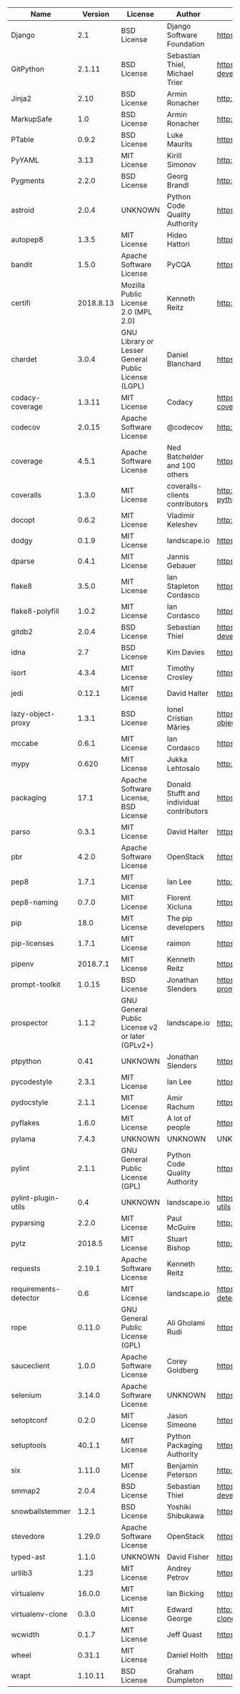 | Name                  | Version   | License                                             | Author                                    | URL                                                       |
|-----------------------|-----------|-----------------------------------------------------|-------------------------------------------|-----------------------------------------------------------|
| Django                | 2.1       | BSD License                                         | Django Software Foundation                | https://www.djangoproject.com/                            |
| GitPython             | 2.1.11    | BSD License                                         | Sebastian Thiel, Michael Trier            | https://github.com/gitpython-developers/GitPython         |
| Jinja2                | 2.10      | BSD License                                         | Armin Ronacher                            | http://jinja.pocoo.org/                                   |
| MarkupSafe            | 1.0       | BSD License                                         | Armin Ronacher                            | http://github.com/pallets/markupsafe                      |
| PTable                | 0.9.2     | BSD License                                         | Luke Maurits                              | https://github.com/kxxoling/PTable                        |
| PyYAML                | 3.13      | MIT License                                         | Kirill Simonov                            | http://pyyaml.org/wiki/PyYAML                             |
| Pygments              | 2.2.0     | BSD License                                         | Georg Brandl                              | http://pygments.org/                                      |
| astroid               | 2.0.4     | UNKNOWN                                             | Python Code Quality Authority             | https://github.com/PyCQA/astroid                          |
| autopep8              | 1.3.5     | MIT License                                         | Hideo Hattori                             | https://github.com/hhatto/autopep8                        |
| bandit                | 1.5.0     | Apache Software License                             | PyCQA                                     | https://bandit.readthedocs.io/en/latest/                  |
| certifi               | 2018.8.13 | Mozilla Public License 2.0 (MPL 2.0)                | Kenneth Reitz                             | http://certifi.io/                                        |
| chardet               | 3.0.4     | GNU Library or Lesser General Public License (LGPL) | Daniel Blanchard                          | https://github.com/chardet/chardet                        |
| codacy-coverage       | 1.3.11    | MIT License                                         | Codacy                                    | https://github.com/codacy/python-codacy-coverage          |
| codecov               | 2.0.15    | Apache Software License                             | @codecov                                  | http://github.com/codecov/codecov-python                  |
| coverage              | 4.5.1     | Apache Software License                             | Ned Batchelder and 100 others             | https://bitbucket.org/ned/coveragepy                      |
| coveralls             | 1.3.0     | MIT License                                         | coveralls-clients contributors            | http://github.com/coveralls-clients/coveralls-python      |
| docopt                | 0.6.2     | MIT License                                         | Vladimir Keleshev                         | http://docopt.org                                         |
| dodgy                 | 0.1.9     | MIT License                                         | landscape.io                              | https://github.com/landscapeio/dodgy                      |
| dparse                | 0.4.1     | MIT License                                         | Jannis Gebauer                            | https://github.com/jayfk/dparse                           |
| flake8                | 3.5.0     | MIT License                                         | Ian Stapleton Cordasco                    | https://gitlab.com/pycqa/flake8                           |
| flake8-polyfill       | 1.0.2     | MIT License                                         | Ian Cordasco                              | https://gitlab.com/pycqa/flake8-polyfill                  |
| gitdb2                | 2.0.4     | BSD License                                         | Sebastian Thiel                           | https://github.com/gitpython-developers/gitdb             |
| idna                  | 2.7       | BSD License                                         | Kim Davies                                | https://github.com/kjd/idna                               |
| isort                 | 4.3.4     | MIT License                                         | Timothy Crosley                           | https://github.com/timothycrosley/isort                   |
| jedi                  | 0.12.1    | MIT License                                         | David Halter                              | https://github.com/davidhalter/jedi                       |
| lazy-object-proxy     | 1.3.1     | BSD License                                         | Ionel Cristian Mărieș                     | https://github.com/ionelmc/python-lazy-object-proxy       |
| mccabe                | 0.6.1     | MIT License                                         | Ian Cordasco                              | https://github.com/pycqa/mccabe                           |
| mypy                  | 0.620     | MIT License                                         | Jukka Lehtosalo                           | http://www.mypy-lang.org/                                 |
| packaging             | 17.1      | Apache Software License, BSD License                | Donald Stufft and individual contributors | https://github.com/pypa/packaging                         |
| parso                 | 0.3.1     | MIT License                                         | David Halter                              | https://github.com/davidhalter/parso                      |
| pbr                   | 4.2.0     | Apache Software License                             | OpenStack                                 | https://docs.openstack.org/pbr/latest/                    |
| pep8                  | 1.7.1     | MIT License                                         | Ian Lee                                   | http://pep8.readthedocs.org/                              |
| pep8-naming           | 0.7.0     | MIT License                                         | Florent Xicluna                           | https://github.com/PyCQA/pep8-naming                      |
| pip                   | 18.0      | MIT License                                         | The pip developers                        | https://pip.pypa.io/                                      |
| pip-licenses          | 1.7.1     | MIT License                                         | raimon                                    | https://github.com/raimon49/pip-licenses                  |
| pipenv                | 2018.7.1  | MIT License                                         | Kenneth Reitz                             | https://github.com/pypa/pipenv                            |
| prompt-toolkit        | 1.0.15    | BSD License                                         | Jonathan Slenders                         | https://github.com/jonathanslenders/python-prompt-toolkit |
| prospector            | 1.1.2     | GNU General Public License v2 or later (GPLv2+)     | landscape.io                              | http://prospector.readthedocs.io                          |
| ptpython              | 0.41      | UNKNOWN                                             | Jonathan Slenders                         | https://github.com/jonathanslenders/ptpython              |
| pycodestyle           | 2.3.1     | MIT License                                         | Ian Lee                                   | https://pycodestyle.readthedocs.io/                       |
| pydocstyle            | 2.1.1     | MIT License                                         | Amir Rachum                               | https://github.com/PyCQA/pydocstyle/                      |
| pyflakes              | 1.6.0     | MIT License                                         | A lot of people                           | https://github.com/PyCQA/pyflakes                         |
| pylama                | 7.4.3     | UNKNOWN                                             | UNKNOWN                                   | UNKNOWN                                                   |
| pylint                | 2.1.1     | GNU General Public License (GPL)                    | Python Code Quality Authority             | https://github.com/PyCQA/pylint                           |
| pylint-plugin-utils   | 0.4       | UNKNOWN                                             | landscape.io                              | https://github.com/landscapeio/pylint-plugin-utils        |
| pyparsing             | 2.2.0     | MIT License                                         | Paul McGuire                              | http://pyparsing.wikispaces.com/                          |
| pytz                  | 2018.5    | MIT License                                         | Stuart Bishop                             | http://pythonhosted.org/pytz                              |
| requests              | 2.19.1    | Apache Software License                             | Kenneth Reitz                             | http://python-requests.org                                |
| requirements-detector | 0.6       | MIT License                                         | landscape.io                              | https://github.com/landscapeio/requirements-detector      |
| rope                  | 0.11.0    | GNU General Public License (GPL)                    | Ali Gholami Rudi                          | https://github.com/python-rope/rope                       |
| sauceclient           | 1.0.0     | Apache Software License                             | Corey Goldberg                            | https://github.com/cgoldberg/sauceclient                  |
| selenium              | 3.14.0    | Apache Software License                             | UNKNOWN                                   | https://github.com/SeleniumHQ/selenium/                   |
| setoptconf            | 0.2.0     | MIT License                                         | Jason Simeone                             | https://github.com/jayclassless/setoptconf                |
| setuptools            | 40.1.1    | MIT License                                         | Python Packaging Authority                | https://github.com/pypa/setuptools                        |
| six                   | 1.11.0    | MIT License                                         | Benjamin Peterson                         | http://pypi.python.org/pypi/six/                          |
| smmap2                | 2.0.4     | BSD License                                         | Sebastian Thiel                           | https://github.com/gitpython-developers/smmap             |
| snowballstemmer       | 1.2.1     | BSD License                                         | Yoshiki Shibukawa                         | https://github.com/shibukawa/snowball_py                  |
| stevedore             | 1.29.0    | Apache Software License                             | OpenStack                                 | https://docs.openstack.org/stevedore/latest/              |
| typed-ast             | 1.1.0     | UNKNOWN                                             | David Fisher                              | https://github.com/python/typed_ast                       |
| urllib3               | 1.23      | MIT License                                         | Andrey Petrov                             | https://urllib3.readthedocs.io/                           |
| virtualenv            | 16.0.0    | MIT License                                         | Ian Bicking                               | https://virtualenv.pypa.io/                               |
| virtualenv-clone      | 0.3.0     | MIT License                                         | Edward George                             | http://github.com/edwardgeorge/virtualenv-clone           |
| wcwidth               | 0.1.7     | MIT License                                         | Jeff Quast                                | https://github.com/jquast/wcwidth                         |
| wheel                 | 0.31.1    | MIT License                                         | Daniel Holth                              | https://github.com/pypa/wheel                             |
| wrapt                 | 1.10.11   | BSD License                                         | Graham Dumpleton                          | https://github.com/GrahamDumpleton/wrapt                  |
